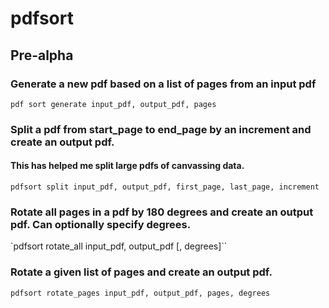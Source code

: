 # pdfsort
## Pre-alpha

### Generate a new pdf based on a list of pages from an input pdf

`pdf sort generate input_pdf, output_pdf, pages`

### Split a pdf from start_page to end_page by an increment and create an output pdf.
#### This has helped me split large pdfs of canvassing data.

`pdfsort split input_pdf, output_pdf, first_page, last_page, increment`

### Rotate all pages in a pdf by 180 degrees and create an output pdf. Can optionally specify degrees.

`pdfsort rotate_all input_pdf, output_pdf [, degrees]``

### Rotate a given list of pages and create an output pdf.

`pdfsort rotate_pages input_pdf, output_pdf, pages, degrees`
